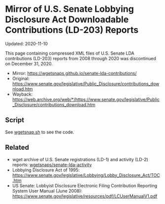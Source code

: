 # Mirror of U.S. Senate Lobbying Disclosure Act Downloadable Contributions (LD-203) Reports

Updated: 2020-11-10

This page containing compressed XML files of U.S. Senate LDA contributions (LD-203) reports from 2008 through 2020 was discontinued on December 31, 2020.


- Mirror: https://wgetsnaps.github.io/senate-lda-contributions/
- Original: https://www.senate.gov/legislative/Public_Disclosure/contributions_download.htm
- Wayback: https://web.archive.org/web/*/https://www.senate.gov/legislative/Public_Disclosure/contributions_download.htm


## Script

See [wgetsnap.sh](wgetsnap.sh) to see the code.


## Related

- wget archive of U.S. Senate registrations (LD-1) and activity (LD-2) reports: [wgetsnaps/senate-lda-activity](https://github.com/wgetsnaps/senate-lda-activity)
- Lobbying Disclosure Act of 1995: https://www.senate.gov/legislative/Lobbying/Lobby_Disclosure_Act/TOC.htm
- US Senate: Lobbyist Disclosure Electronic Filing Contribution Reporting System User Manual (June 2008): https://www.senate.gov/legislative/resources/pdf/LCUserManualV1.pdf
